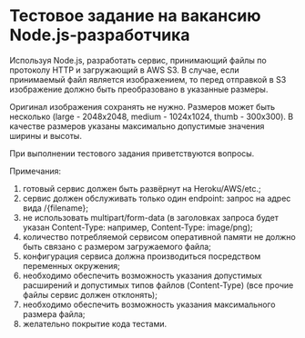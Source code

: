 # Тестовое задание на вакансию Node.js-разработчика

Используя Node.js, разработать сервис, принимающий файлы по протоколу HTTP и загружающий в AWS S3. В случае, если принимаемый файл является изображением, то перед отправкой в S3 изображение должно быть преобразовано в указанные размеры.

Оригинал изображения сохранять не нужно. Размеров может быть несколько (large - 2048x2048, medium - 1024x1024, thumb - 300x300). В качестве размеров указаны максимально допустимые значения ширины и высоты.

При выполнении тестового задания приветствуются вопросы.

Примечания:
1. готовый сервис должен быть развёрнут на Heroku/AWS/etc.;
2. сервис должен обслуживать только один endpoint: запрос на адрес вида /{filename};
3. не использовать multipart/form-data (в заголовках запроса будет указан Content-Type: например, Content-Type: image/png);
4. количество потребляемой сервисом оперативной памяти не должно быть связано с размером загружаемого файла;
5. конфигурация сервиса должна производиться посредством переменных окружения;
6. необходимо обеспечить возможность указания допустимых расширений и допустимых типов файлов (Content-Type) (все прочие файлы сервис должен отклонять);
7. необходимо обеспечить возможность указания максимального размера файла;
8. желательно покрытие кода тестами.
